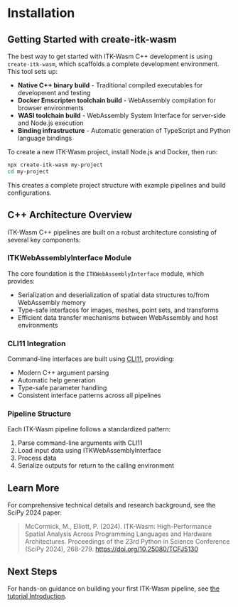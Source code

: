 # Installation

## Getting Started with create-itk-wasm

The best way to get started with ITK-Wasm C++ development is using `create-itk-wasm`, which scaffolds a complete development environment. This tool sets up:

- **Native C++ binary build** - Traditional compiled executables for development and testing
- **Docker Emscripten toolchain build** - WebAssembly compilation for browser environments
- **WASI toolchain build** - WebAssembly System Interface for server-side and Node.js execution
- **Binding infrastructure** - Automatic generation of TypeScript and Python language bindings

To create a new ITK-Wasm project, install Node.js and Docker, then run:

```sh
npx create-itk-wasm my-project
cd my-project
```

This creates a complete project structure with example pipelines and build configurations.

## C++ Architecture Overview

ITK-Wasm C++ pipelines are built on a robust architecture consisting of several key components:

### ITKWebAssemblyInterface Module

The core foundation is the `ITKWebAssemblyInterface` module, which provides:
- Serialization and deserialization of spatial data structures to/from WebAssembly memory
- Type-safe interfaces for images, meshes, point sets, and transforms
- Efficient data transfer mechanisms between WebAssembly and host environments

### CLI11 Integration

Command-line interfaces are built using [CLI11](https://github.com/CLIUtils/CLI11), providing:
- Modern C++ argument parsing
- Automatic help generation
- Type-safe parameter handling
- Consistent interface patterns across all pipelines

### Pipeline Structure

Each ITK-Wasm pipeline follows a standardized pattern:
1. Parse command-line arguments with CLI11
2. Load input data using ITKWebAssemblyInterface
3. Process data
4. Serialize outputs for return to the calling environment

## Learn More

For comprehensive technical details and research background, see the SciPy 2024 paper:

> McCormick, M., Elliott, P. (2024). ITK-Wasm: High-Performance Spatial Analysis Across Programming Languages and Hardware Architectures. Proceedings of the 23rd Python in Science Conference (SciPy 2024), 268-279. https://doi.org/10.25080/TCFJ5130

## Next Steps

For hands-on guidance on building your first ITK-Wasm pipeline, see [the tutorial Introduction](../tutorial/hello_world?id=introduction).
